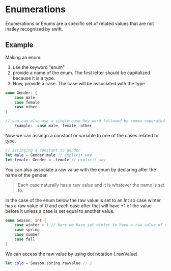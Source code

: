 # Enumerations 

Enumerations or Enums are a specific set of related values that are not inatley recognized by swift.

## Example 

Making an enum:
1. use the keyword "enum"
2. provide a name of the enum. The first letter should be capitalized because it is a type.
3. Now, provide a case. The case will be associated with the type 


``` swift
enum Gender: { 
    case male  
    case female 
    case other 
}

// you can also use a single case key word followed by comma seperated name
    Example:  case male, female, other

```

Now we can assingn a constant or variable to one of the cases related to type.

``` swift
// assinging a constant to gender
let male = Gender.male // implicit way.
let female: Gender = .female // explicit way

```

You can also associate a raw value with the enum by declaring after the name of the gender.
> Each case naturally has a raw value and it is whatever the name is set to.

In the case of the enum below the raw value is set to an Int so case winter has a raw value of 0 and each case after that will have +1 of the value before
it unless a case is set equal to another value. 

``` swift 
enum Season: Int { 
    case winter = 1 // here we have set winter to have a raw value of one. 
    case spring
    case summer
    case fall
}

```
We can access the raw value by using dot notation (.rawValue)


``` swift
let cold = Season.spring.rawValue // 2

```



